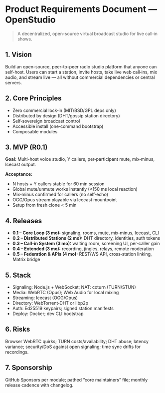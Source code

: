 # Product Requirements Document — OpenStudio

> A decentralized, open-source virtual broadcast studio for live call‑in shows.

## 1. Vision
Build an open-source, peer-to-peer radio studio platform that anyone can self-host.
Users can start a station, invite hosts, take live web call‑ins, mix audio, and stream live —
all without commercial dependencies or central servers.

## 2. Core Principles
- Zero commercial lock‑in (MIT/BSD/GPL deps only)
- Distributed by design (DHT/gossip station directory)
- Self‑sovereign broadcast control
- Accessible install (one‑command bootstrap)
- Composable modules

## 3. MVP (R0.1)
**Goal:** Multi-host voice studio, Y callers, per‑participant mute, mix‑minus, Icecast output.

**Acceptance:**
- N hosts + Y callers stable for 60 min session
- Global mute/unmute works instantly (<150 ms local reaction)
- Mix‑minus confirmed for callers (no self‑echo)
- OGG/Opus stream playable via Icecast mountpoint
- Setup from fresh clone < 5 min

## 4. Releases
- **0.1 – Core Loop (3 mo):** signaling, rooms, mute, mix‑minus, Icecast, CLI
- **0.2 – Distributed Stations (2 mo):** DHT directory, identities, auth tokens
- **0.3 – Call‑in System (3 mo):** waiting room, screening UI, per‑caller gain
- **0.4 – Extended (3 mo):** recording, jingles, relays, remote moderation
- **0.5 – Federation & APIs (4 mo):** REST/WS API, cross‑station linking, Matrix bridge

## 5. Stack
- Signaling: Node.js + WebSocket; NAT: coturn (TURN/STUN)
- Media: WebRTC (Opus); Web Audio for local mixing
- Streaming: Icecast (OGG/Opus)
- Directory: WebTorrent‑DHT or libp2p
- Auth: Ed25519 keypairs; signed station manifests
- Deploy: Docker; dev CLI bootstrap

## 6. Risks
Browser WebRTC quirks; TURN costs/availability; DHT abuse; latency variance;
security/DoS against open signaling; time sync drifts for recordings.

## 7. Sponsorship
GitHub Sponsors per module; pathed “core maintainers” file; monthly release cadence with changelog.
